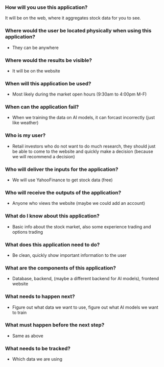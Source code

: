 ### How will you use this application?
It will be on the web, where it aggregates stock data for you to see.

### Where would the user be located physically when using this application?
- They can be anywhere

### Where would the results be visible?
- It will be on the website

### When will this application be used?
- Most likely during the market open hours (9:30am to 4:00pm M-F)

### When can the application fail?
- When we training the data on AI models, it can forcast incorrectly (just like weather)

### Who is my user?
- Retail investors who do not want to do much research, they should just be able to come to the website and quickly make a decision (because we will recommend a decision)

### Who will deliver the inputs for the application?
- We will use YahooFinance to get stock data (free)

### Who will receive the outputs of the application?
- Anyone who views the website (maybe we could add an account)

### What do I know about this application?
- Basic info about the stock market, also some experience trading and options trading

### What does this application need to do?
- Be clean, quickly show important information to the user

### What are the components of this application?
- Database, backend, (maybe a different backend for AI models), frontend website

### What needs to happen next?
- Figure out what data we want to use, figure out what AI models we want to train

### What must happen before the next step?
- Same as above

### What needs to be tracked?
- Which data we are using